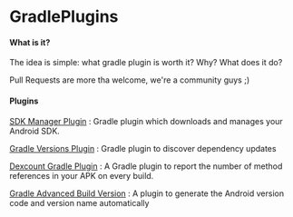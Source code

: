 # GradlePlugins


#### What is it?
The idea is simple: what gradle plugin is worth it? Why? What does it do?

Pull Requests are more tha welcome, we're a community guys ;)


#### Plugins

[SDK Manager Plugin](https://github.com/JakeWharton/sdk-manager-plugin) : Gradle plugin which downloads and manages your Android SDK.

[Gradle Versions Plugin](https://github.com/ben-manes/gradle-versions-plugin) : Gradle plugin to discover dependency updates

[Dexcount Gradle Plugin](https://github.com/KeepSafe/dexcount-gradle-plugin) : A Gradle plugin to report the number of method references in your APK on every build.

[Gradle Advanced Build Version](https://github.com/moallemi/gradle-advanced-build-version) : A plugin to generate the Android version code and version name automatically

